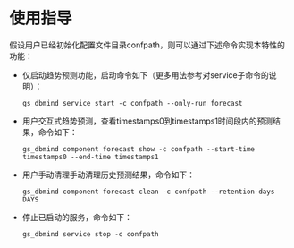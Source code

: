 # 使用指导<a name="ZH-CN_TOPIC_0000001195751184"></a>

假设用户已经初始化配置文件目录confpath，则可以通过下述命令实现本特性的功能：

-   仅启动趋势预测功能，启动命令如下（更多用法参考对service子命令的说明）：

    ```
    gs_dbmind service start -c confpath --only-run forecast
    ```

-   用户交互式趋势预测，查看timestamps0到timestamps1时间段内的预测结果，命令如下：

    ```
    gs_dbmind component forecast show -c confpath --start-time timestamps0 --end-time timestamps1
    ```

-   用户手动清理手动清理历史预测结果，命令如下：

    ```
    gs_dbmind component forecast clean -c confpath --retention-days DAYS
    ```

-   停止已启动的服务，命令如下：

    ```
    gs_dbmind service stop -c confpath
    ```


